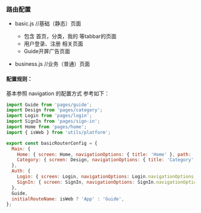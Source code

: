### 路由配置
- basic.js   //基础（静态）页面
  + 包含 首页，分类，我的 等tabbar的页面
  + 用户登录、注册 相关页面
  + Guide开屏广告页面

- business.js  //业务（普通）页面

#### 配置规则：
  基本参照 navigation 的配置方式
参考如下：
``` javascript
import Guide from 'pages/guide';
import Design from 'pages/category';
import Login from 'pages/login';
import SignIn from 'pages/sign-in';
import Home from 'pages/home';
import { isWeb } from 'utils/platform';

export const basicRouterConfig = {
  Main: {
    Home: { screen: Home, navigationOptions: { title: 'Home' }, path: 'index' },
    Category: { screen: Design, navigationOptions: { title: 'Category' }, path: 'category' },
  },
  Auth: {
    Login: { screen: Login, navigationOptions: Login.navigationOptions, path: 'login' },
    SignIn: { screen: SignIn, navigationOptions: SignIn.navigationOptions, path: 'sign-in' },
  },
  Guide,
  initialRouteName: isWeb ? 'App' : 'Guide',
};
```
